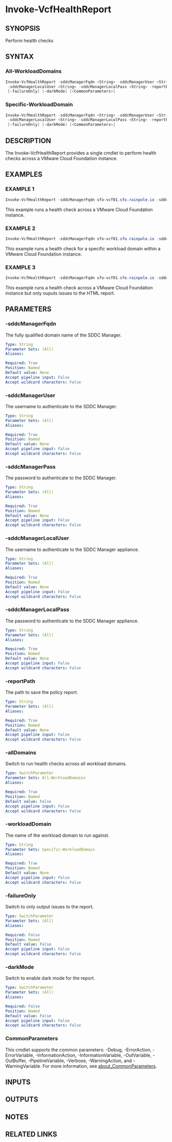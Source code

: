 # Invoke-VcfHealthReport

## SYNOPSIS

Perform health checks

## SYNTAX

### All-WorkloadDomains

```powershell
Invoke-VcfHealthReport -sddcManagerFqdn <String> -sddcManagerUser <String> -sddcManagerPass <String>
 -sddcManagerLocalUser <String> -sddcManagerLocalPass <String> -reportPath <String> [-allDomains]
 [-failureOnly] [-darkMode] [<CommonParameters>]
```

### Specific-WorkloadDomain

```powershell
Invoke-VcfHealthReport -sddcManagerFqdn <String> -sddcManagerUser <String> -sddcManagerPass <String>
 -sddcManagerLocalUser <String> -sddcManagerLocalPass <String> -reportPath <String> -workloadDomain <String>
 [-failureOnly] [-darkMode] [<CommonParameters>]
```

## DESCRIPTION

The Invoke-VcfHealthReport provides a single cmdlet to perform health checks across a VMware Cloud Foundation instance.

## EXAMPLES

### EXAMPLE 1

```powershell
Invoke-VcfHealthReport -sddcManagerFqdn sfo-vcf01.sfo.rainpole.io -sddcManagerUser admin@local -sddcManagerPass VMw@re1!VMw@re1! -sddcManagerLocalUser vcf -sddcManagerLocalPass VMw@re1! -reportPath F:\Reporting -allDomains
```

This example runs a health check across a VMware Cloud Foundation instance.

### EXAMPLE 2

```powershell
Invoke-VcfHealthReport -sddcManagerFqdn sfo-vcf01.sfo.rainpole.io -sddcManagerUser admin@local -sddcManagerPass VMw@re1!VMw@re1! -sddcManagerLocalUser vcf -sddcManagerLocalPass VMw@re1! -reportPath F:\Reporting -workloadDomain sfo-w01
```

This example runs a health check for a specific workload domain within a VMware Cloud Foundation instance.

### EXAMPLE 3

```powershell
Invoke-VcfHealthReport -sddcManagerFqdn sfo-vcf01.sfo.rainpole.io -sddcManagerUser admin@local -sddcManagerPass VMw@re1!VMw@re1! -sddcManagerLocalUser vcf -sddcManagerLocalPass VMw@re1! -reportPath F:\Reporting -allDomains -failureOnly
```

This example runs a health check across a VMware Cloud Foundation instance but only ouputs issues to the HTML report.

## PARAMETERS

### -sddcManagerFqdn

The fully qualified domain name of the SDDC Manager.

```yaml
Type: String
Parameter Sets: (All)
Aliases:

Required: True
Position: Named
Default value: None
Accept pipeline input: False
Accept wildcard characters: False
```

### -sddcManagerUser

The username to authenticate to the SDDC Manager.

```yaml
Type: String
Parameter Sets: (All)
Aliases:

Required: True
Position: Named
Default value: None
Accept pipeline input: False
Accept wildcard characters: False
```

### -sddcManagerPass

The password to authenticate to the SDDC Manager.

```yaml
Type: String
Parameter Sets: (All)
Aliases:

Required: True
Position: Named
Default value: None
Accept pipeline input: False
Accept wildcard characters: False
```

### -sddcManagerLocalUser

The username to authenticate to the SDDC Manager appliance.

```yaml
Type: String
Parameter Sets: (All)
Aliases:

Required: True
Position: Named
Default value: None
Accept pipeline input: False
Accept wildcard characters: False
```

### -sddcManagerLocalPass

The password to authenticate to the SDDC Manager appliance.

```yaml
Type: String
Parameter Sets: (All)
Aliases:

Required: True
Position: Named
Default value: None
Accept pipeline input: False
Accept wildcard characters: False
```

### -reportPath

The path to save the policy report.

```yaml
Type: String
Parameter Sets: (All)
Aliases:

Required: True
Position: Named
Default value: None
Accept pipeline input: False
Accept wildcard characters: False
```

### -allDomains

Switch to run health checks across all workload domains.

```yaml
Type: SwitchParameter
Parameter Sets: All-WorkloadDomains
Aliases:

Required: True
Position: Named
Default value: False
Accept pipeline input: False
Accept wildcard characters: False
```

### -workloadDomain

The name of the workload domain to run against.

```yaml
Type: String
Parameter Sets: Specific-WorkloadDomain
Aliases:

Required: True
Position: Named
Default value: None
Accept pipeline input: False
Accept wildcard characters: False
```

### -failureOnly

Switch to only output issues to the report.

```yaml
Type: SwitchParameter
Parameter Sets: (All)
Aliases:

Required: False
Position: Named
Default value: False
Accept pipeline input: False
Accept wildcard characters: False
```

### -darkMode

Switch to enable dark mode for the report.

```yaml
Type: SwitchParameter
Parameter Sets: (All)
Aliases:

Required: False
Position: Named
Default value: False
Accept pipeline input: False
Accept wildcard characters: False
```

### CommonParameters

This cmdlet supports the common parameters: -Debug, -ErrorAction, -ErrorVariable, -InformationAction, -InformationVariable, -OutVariable, -OutBuffer, -PipelineVariable, -Verbose, -WarningAction, and -WarningVariable. For more information, see [about_CommonParameters](http://go.microsoft.com/fwlink/?LinkID=113216).

## INPUTS

## OUTPUTS

## NOTES

## RELATED LINKS
